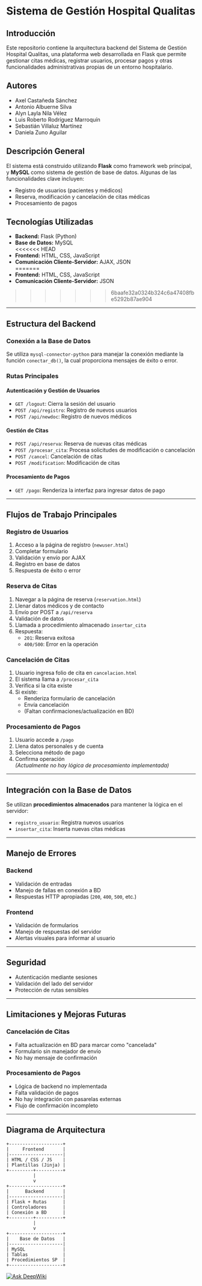 # Sistema de Gestión Hospital Qualitas

## Introducción

Este repositorio contiene la arquitectura backend del Sistema de Gestión Hospital Qualitas, una plataforma web desarrollada en Flask que permite gestionar citas médicas, registrar usuarios, procesar pagos y otras funcionalidades administrativas propias de un entorno hospitalario.

## Autores

- Axel Castañeda Sánchez  
- Antonio Albuerne Silva  
- Alyn Layla Nila Vélez  
- Luis Roberto Rodríguez Marroquín  
- Sebastián Villaluz Martínez  
- Daniela Zuno Aguilar  

## Descripción General

El sistema está construido utilizando **Flask** como framework web principal, y **MySQL** como sistema de gestión de base de datos. Algunas de las funcionalidades clave incluyen:

- Registro de usuarios (pacientes y médicos)
- Reserva, modificación y cancelación de citas médicas
- Procesamiento de pagos

## Tecnologías Utilizadas

- **Backend:** Flask (Python)  
- **Base de Datos:** MySQL  
<<<<<<< HEAD
- **Frontend:** HTML, CSS, JavaScript 
- **Comunicación Cliente-Servidor:** AJAX, JSON  
=======
- **Frontend:** HTML, CSS, JavaScript  
- **Comunicación Cliente-Servidor:** JSON  
>>>>>>> 6baafe32a0324b324c6a47408fbe5292b87ae904

---

## Estructura del Backend

### Conexión a la Base de Datos

Se utiliza `mysql-connector-python` para manejar la conexión mediante la función `conectar_db()`, la cual proporciona mensajes de éxito o error.

### Rutas Principales

#### Autenticación y Gestión de Usuarios

- `GET /logout`: Cierra la sesión del usuario  
- `POST /api/registro`: Registro de nuevos usuarios  
- `POST /api/newdoc`: Registro de nuevos médicos  

#### Gestión de Citas

- `POST /api/reserva`: Reserva de nuevas citas médicas  
- `POST /procesar_cita`: Procesa solicitudes de modificación o cancelación  
- `POST /cancel`: Cancelación de citas  
- `POST /modification`: Modificación de citas  

#### Procesamiento de Pagos

- `GET /pago`: Renderiza la interfaz para ingresar datos de pago

---

## Flujos de Trabajo Principales

### Registro de Usuarios

1. Acceso a la página de registro (`newuser.html`)
2. Completar formulario
3. Validación y envío por AJAX
4. Registro en base de datos
5. Respuesta de éxito o error

### Reserva de Citas

1. Navegar a la página de reserva (`reservation.html`)
2. Llenar datos médicos y de contacto
3. Envío por POST a `/api/reserva`
4. Validación de datos
5. Llamada a procedimiento almacenado `insertar_cita`
6. Respuesta:
   - `201`: Reserva exitosa
   - `400/500`: Error en la operación

### Cancelación de Citas

1. Usuario ingresa folio de cita en `cancelacion.html`
2. El sistema llama a `/procesar_cita`
3. Verifica si la cita existe
4. Si existe:
   - Renderiza formulario de cancelación
   - Envía cancelación
   - (Faltan confirmaciones/actualización en BD)

### Procesamiento de Pagos

1. Usuario accede a `/pago`
2. Llena datos personales y de cuenta
3. Selecciona método de pago
4. Confirma operación  
*(Actualmente no hay lógica de procesamiento implementada)*

---

## Integración con la Base de Datos

Se utilizan **procedimientos almacenados** para mantener la lógica en el servidor:

- `registro_usuario`: Registra nuevos usuarios
- `insertar_cita`: Inserta nuevas citas médicas

---

## Manejo de Errores

### Backend

- Validación de entradas
- Manejo de fallas en conexión a BD
- Respuestas HTTP apropiadas (`200`, `400`, `500`, etc.)

### Frontend

- Validación de formularios
- Manejo de respuestas del servidor
- Alertas visuales para informar al usuario

---

## Seguridad

- Autenticación mediante sesiones
- Validación del lado del servidor
- Protección de rutas sensibles

---

## Limitaciones y Mejoras Futuras

### Cancelación de Citas

- Falta actualización en BD para marcar como "cancelada"
- Formulario sin manejador de envío
- No hay mensaje de confirmación

### Procesamiento de Pagos

- Lógica de backend no implementada
- Falta validación de pagos
- No hay integración con pasarelas externas
- Flujo de confirmación incompleto

---

## Diagrama de Arquitectura

```text
+--------------------+
|     Frontend       |
|--------------------|
| HTML / CSS / JS    |
| Plantillas (Jinja) |
+---------+----------+
          |
          v
+--------------------+
|      Backend       |
|--------------------|
| Flask + Rutas      |
| Controladores      |
| Conexión a BD      |
+---------+----------+
          |
          v
+--------------------+
|    Base de Datos   |
|--------------------|
| MySQL              |
| Tablas             |
| Procedimientos SP  |
+--------------------+

```

[![Ask DeepWiki](https://deepwiki.com/badge.svg)](https://deepwiki.com/Roroma24/Proyecto)
